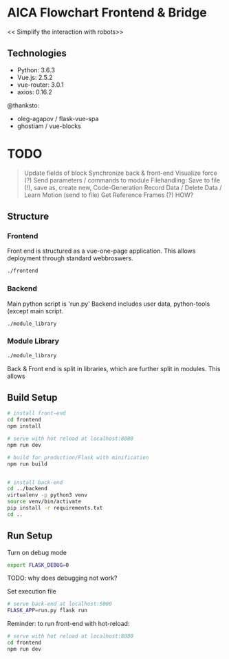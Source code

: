 # AICA Flowchart Frontend & Bridge
<< Simplify the interaction with robots>>

## Technologies
* Python: 3.6.3
* Vue.js: 2.5.2
* vue-router: 3.0.1
* axios: 0.16.2

@thanksto:  
- oleg-agapov / flask-vue-spa 
- ghostiam / vue-blocks 

# TODO
> Update fields of block
> Synchronize back & front-end 
> Visualize force (?)
> Send parameters / commands to module
> Filehandling: Save to file (!), save as, create new,
> Code-Generation
> Record Data / Delete Data / Learn Motion (send to file)
> Get Reference Frames (?) HOW?
> 



## Structure
### Frontend
Front end is structured as a vue-one-page application. This allows deployment through standard webbroswers.
``` bash
./frontend
```

### Backend
Main python script is 'run.py'
Backend includes user data, python-tools (except main script.
``` bash
./module_library
```

### Module Library
``` bash
./module_library
```
Back & Front end is split in libraries, which are further split in modules.
This allows 
    

## Build Setup
``` bash
# install front-end
cd frontend
npm install

# serve with hot reload at localhost:8080
npm run dev

# build for production/Flask with minification
npm run build


# install back-end
cd ../backend
virtualenv -p python3 venv
source venv/bin/activate
pip install -r requirements.txt
cd ..
```

## Run Setup
Turn on debug mode
``` bash
export FLASK_DEBUG=0
```
TODO: why does debugging not work?

Set execution file
``` bash
# serve back-end at localhost:5000
FLASK_APP=run.py flask run
```

Reminder: to run front-end with hot-reload:
``` bash
# serve with hot reload at localhost:8080
cd frontend
npm run dev
```



